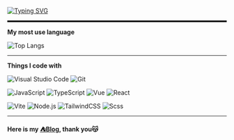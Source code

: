 [![Typing SVG](https://readme-typing-svg.demolab.com?font=Fira+Code&weight=500&size=24&letterSpacing=light&duration=4000&pause=800&color=008C8C&vCenter=true&multiline=true&repeat=false&width=435&height=70&lines=Hi+there+%F0%9F%91%8B;It's+Youngestar)](https://git.io/typing-svg)
<hr style="height: 4px;">

**My most use language**

![Top Langs](https://github-readme-stats.vercel.app/api/top-langs/?username=youngestar&layout=donut)

___

**Things I code with**

<!-- 开发工具 -->
![Visual Studio Code](https://img.shields.io/badge/-Visual%20Studio%20Code-007ACC?style=for-the-badge&logo=visualstudiocode&logoColor=white)
![Git](https://img.shields.io/badge/-Git-F05032?style=for-the-badge&logo=git&logoColor=white)

<!-- 编程语言/框架 -->
![JavaScript](https://img.shields.io/badge/-JavaScript-F7DF1E?style=for-the-badge&logo=javascript&logoColor=black)
![TypeScript](https://img.shields.io/badge/-TypeScript-3178C6?style=for-the-badge&logo=typescript&logoColor=white)
![Vue](https://img.shields.io/badge/-Vue-4FC08D?style=for-the-badge&logo=vue.js&logoColor=white)
![React](https://img.shields.io/badge/-React-61DAFB?style=for-the-badge&logo=react&logoColor=white)

<!-- 构建工具/运行时/样式 -->
![Vite](https://img.shields.io/badge/-Vite-646CFF?style=for-the-badge&logo=vite&logoColor=white)
![Node.js](https://img.shields.io/badge/-Node.js-339933?style=for-the-badge&logo=node.js&logoColor=white)
![TailwindCSS](https://img.shields.io/badge/-TailwindCSS-06B6D4?style=for-the-badge&logo=tailwindcss&logoColor=white)
![Scss](https://img.shields.io/badge/-Scss-CC6699?style=for-the-badge&logo=sass&logoColor=white)
___


**Here is my [**⛺Blog**](https://youngestar.vercel.app/ "backyard(vercel)"), thank you😽**
